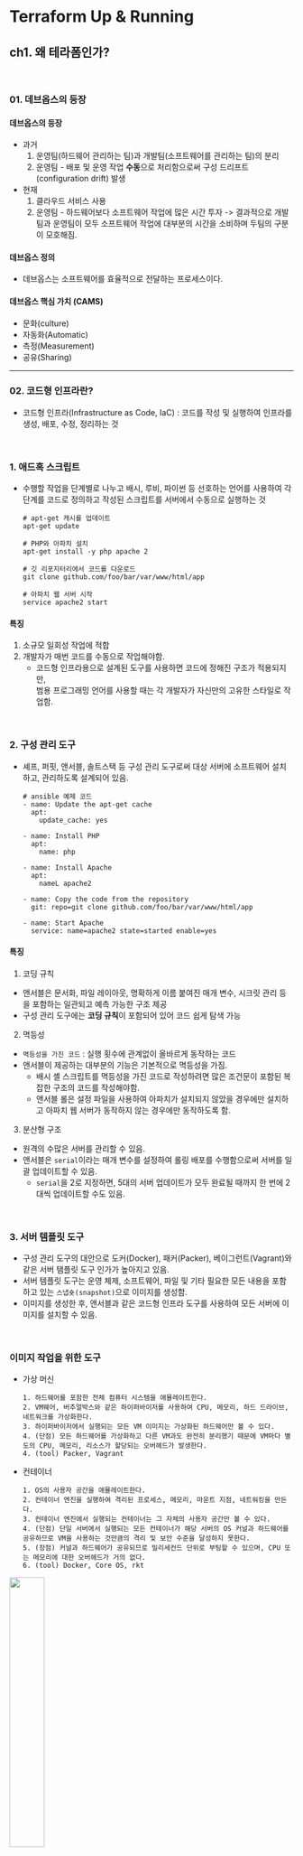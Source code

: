 # Terraform Up & Running 

## ch1. 왜 테라폼인가?
</br>

### 01. 데브옵스의 등장
#### 데브옵스의 등장
- 과거
    1. 운영팀(하드웨어 관리하는 팀)과 개발팀(소프트웨어를 관리하는 팀)의 분리
    2. 운영팀 - 배포 및 운영 작업 **수동**으로 처리함으로써 구성 드리프트(configuration drift) 발생
- 현재
    1. 클라우드 서비스 사용
    2. 운영팀 - 하드웨어보다 소프트웨어 작업에 많은 시간 투자 
-> 결과적으로 개발팀과 운영팀이 모두 소프트웨어 작업에 대부분의 시간을 소비하며 두팀의 구분이 모호해짐.

#### 데브옵스 정의
* 데브옵스는 소프트웨어를 효율적으로 전달하는 프로세스이다.

#### 데브옵스 핵심 가치 (CAMS)
- 문화(culture)
- 자동화(Automatic)
- 측정(Measurement)
- 공유(Sharing)

---

### 02. 코드형 인프라란?
- 코드형 인프라(Infrastructure as Code, IaC) : 코드를 작성 및 실행하여 인프라를 생성, 배포, 수정, 정리하는 것

</br>

### 1. 애드혹 스크립트
- 수행할 작업을 단계별로 나누고 배시, 루비, 파이썬 등 선호하는 언어를 사용하여 각 단계를 코드로 정의하고 작성된 스크립트를 서버에서 수동으로 실행하는 것
  ```
  # apt-get 캐시를 업데이트
  apt-get update

  # PHP와 아파치 설치
  apt-get install -y php apache 2

  # 깃 리포지터리에서 코드를 다운로드
  git clone github.com/foo/bar/var/www/html/app

  # 아파치 웹 서버 시작
  service apache2 start 
  ```
#### 특징
1. 소규모 일회성 작업에 적합
2. 개발자가 매번 코드를 수동으로 작업해야함.
    - 코드형 인프라용으로 설계된 도구를 사용하면 코드에 정해진 구조가 적용되지만, </br>
      범용 프로그래밍 언어를 사용할 때는 각 개발자가 자신만의 고유한 스타일로 작업함.

</br>

### 2. 구성 관리 도구
- 셰프, 퍼핏, 앤서블, 솔트스택 등 구성 관리 도구로써 대상 서버에 소프트웨어 설치하고, 관리하도록 설계되어 있음.
  ```
  # ansible 예제 코드
  - name: Update the apt-get cache
    apt:
      update_cache: yes

  - name: Install PHP
    apt:
      name: php

  - name: Install Apache
    apt: 
      nameL apache2

  - name: Copy the code from the repository
    git: repo=git clone github.com/foo/bar/var/www/html/app

  - name: Start Apache
    service: name=apache2 state=started enable=yes
  ```

#### 특징
1. 코딩 규칙
- 앤서블은 문서화, 파일 레이아웃, 명확하게 이름 붙여진 매개 변수, 시크릿 관리 등을 포함하는 일관되고 예측 가능한 구조 제공
- 구성 관리 도구에는 **코딩 규칙**이 포함되어 있어 코드 쉽게 탐색 가능

2. 멱등성
- `멱등성을 가진 코드` : 실행 횟수에 관계없이 올바르게 동작하는 코드
- 앤서블이 제공하는 대부분의 기능은 기본적으로 멱등성을 가짐.
    - 배시 셸 스크립트를 멱등성을 가진 코드로 작성하려면 많은 조건문이 포함된 복잡한 구조의 코드를 작성해야함.
    - 앤서블 롤은 설정 파일을 사용하여 아파치가 설치되지 않았을 경우에만 설치하고 아파치 웹 서버가 동작하지 않는 경우에만 동작하도록 함.

3. 분산형 구조
- 원격의 수많은 서버를 관리할 수 있음.
- 앤서블은 `serial`이라는 매개 변수를 설정하여 롤링 배포를 수행함으로써 서버를 일괄 업데이트할 수 있음.
  - `serial`을 2로 지정하면, 5대의 서버 업데이트가 모두 완료될 때까지 한 번에 2대씩 업데이트할 수도 있음.
      
</br>                   

### 3. 서버 템플릿 도구
- 구성 관리 도구의 대안으로 도커(Docker), 패커(Packer), 베이그런트(Vagrant)와 같은 서버 탬플릿 도구 인가가 높아지고 있음.
- 서버 템플릿 도구는 운영 체제, 소프트웨어, 파일 및 기타 필요한 모든 내용을 포함하고 있는 `스냅숏(snapshot)`으로 이미지를 생성함.
- 이미지를 생성한 후, 앤서블과 같은 코드형 인프라 도구를 사용하여 모든 서버에 이미지를 설치할 수 있음.

</br>

### 이미지 작업을 위한 도구
- 가상 머신
  ```
  1. 하드웨어를 포함한 전체 컴퓨터 시스템을 애뮬레이트한다.
  2. VM웨어, 버추얼박스와 같은 하이퍼바이저를 사용하여 CPU, 메모리, 하드 드라이브, 네트워크를 가상화한다.
  3. 하이퍼바이저에서 실행되는 모든 VM 이미지는 가상화된 하드웨어만 볼 수 있다.
  4. (단점) 모든 하드웨어를 가상화하고 다른 VM과도 완전히 분리했기 때문에 VM마다 별도의 CPU, 메모리, 리소스가 할당되는 오버헤드가 발생한다.
  4. (tool) Packer, Vagrant
  ```
- 컨테이너
  ```
  1. OS의 사용자 공간을 애뮬레이트한다.
  2. 컨테이너 엔진을 실행하여 격리된 프로세스, 메모리, 마운트 지점, 네트워킹을 만든다.
  3. 컨테이너 엔진에서 실행되는 컨테이너는 그 자체의 사용자 공간만 볼 수 있다.
  4. (단점) 단일 서버에서 실행되는 모든 컨테이너가 해당 서버의 OS 커널과 하드웨어를 공유하므로 VM을 사용하는 것만큼의 격리 및 보안 수준을 달성하지 못한다.
  5. (장점) 커널과 하드웨어가 공유되므로 밀리세컨드 단위로 부팅할 수 있으며, CPU 또는 메모리에 대한 오버헤드가 거의 없다.
  6. (tool) Docker, Core OS, rkt
  ```

<img src="./img/1.png" width="35%" height="35%"/>

</br>

### 패커 예제
- AWS에서 실행할 수 있는 VM 이미지인 아마존 머신 이미지(Amazon Machine Image, AMI)를 생성하는 템플릿
- 서버 탬플릿은 일반적으로 이미지 내에 소프트웨어를 설치하는데 사용되고, 이미지를 서버에 배포할 때처럼 실제로 소프트웨어를 실행할 때만 아파치 웹 서버가 동작한다.
```
{
    "builders" : [{
        "ami_name" : "packer-example",
        "instance_type" : "t2.micro",
        "region" : "us-east-2",
        "type" : "amazon-ebs",
        "source_ami" : "ami-0c55b159cbfafe1d0",
        "ssh_username" : "ubuntu"
    }],
    "provisioners" : [{
        "type" : "shell",,
        "inline" : [
            "sudo apt-get update",
            "sudo apt-get install -y php apache2",
            "sudo git clone https://github.com/.../ /var/www/html/app"
        ]
    }],
    "environment_vars" [
        "DEBIAN_FRONTEND=noninteractive"
    ]
}
```

</br>

### 서버 템플릿 도구들의 목적
| 도구 이름 | 목적 |
| --- | --- |
| 패커(Packer) | 프로덕션 서버에서 직접 실행하는 이미지 생성 |
| 베이그런트(Vagrant) | 랩톱에서 실행되는 버추얼박스 이미지와 같이 개발 컴퓨터에서 실행하는 이미지 생성 |
| 도커(Docker) | 개별 응용 프로그램의 이미지 생성 |

</br>

### 4. 오케스트레이션 도구
- 쿠버네티스, 마라톤/메소스, 아마존 엘라스틱 컨테이너 서비스, 도커 스웜
- 아래의 작업들을 처리하기 위해 오케스트레이션 도구가 필요하다.
  ```
  - VM과 컨테이너를 하드웨어에 효율적으로 배포하기
  - 롤링 배포, 블로-그린 배포, 카나리 배포 전략을 사용하여 기본의 VM이나 컨테이너를 효율적으로 업데이트하거나 롤백하기
  - VM과 컨테이너의 상태를 모니터링하고 비정상적인 부분을 자동으로 대체하기 (자동 복구)
  - 발생하는 트래픽에 따라 VM과 컨테이너의 수를 늘리거나 줄이기 (자동 확장)
  - VM과 컨테이너의 트래픽을 분산하기 (로드 밸런싱)
  - 서로 다른 네트워크가 있더라도 VM과 컨테이너가 서로 식별하고 통신할 수 있게 하기 (서비스 검색)
  ```
- Kubernetes 예제 코드
  ```
  apiVersion: apps/v1
  kind: Deployment
  metadata:
    name: example-app
  spec:
    selector:
      matchLabels:
        app: example-app
    replicas: 3
    strategy:
        rollingUpate:
        maxSurge: 3
        maxUnavailable: 0
        type: RollingUpdate
    template:
        metadata:
        labels:
            app: example-app
        spec:
        containers:
            - name: example-app
            image: httd:2.4.39
            ports:
            - containerPort:80
  ```
### 5. 프로비전 도구
- 구성 관리, 서버 템플릿 및 오케스트레이션 도구가 각 서버에서 실행되는 코드를 정의한다면, 
  테라폼과 같은 프로비전 도구는 서버 자체를 생성한다.
- 테라폼 예제 코드
  ``` 
  resource "aws_instance" "app" {
    instance_type = "t2.micro"
    available_zone = "us-east-2a"
    ami = "ami-0c55b159cbfafef0"

    user_data = <<--EOF
                #!/bin/bash
                sudo service apache2 start
                EOF
  }
  ```

---

### 03. 코드형 인프라의 장점
- 인프라가 코드로 정의되면 다음과 같은 배포 프로세스를 극적으로 개선할 수 있음.
    ```   
    1. 자급식 배포 : 개발자가 필요할 때마다 자체적으로 배포 진행 가능
    2. 속도와 안정성 : 빠르게 컴퓨터 배포 진행 / 수동 배포보다 안전
    3. 문서화 : 누구나 읽을 수 있는 소스 파일로 인프라 상태 기록
    4. 버전 관리  : 버전 관리 용이
    5. 유효성 검증 : 코드를 변경할 때마다 검증을 수행하고 일련의 자동화된 테스트 진행 가능
    6. 재사용성 : 인프라를 재사용 가능한 모듈로 패키징 가능
    7. 행복 
    ```

---

### 04. 테라폼의 작동 방식
- `테라폼` : 해시코프사가 Go언어로 개발한 오픈 소스 도구
    - Go코드는 하나의 바이너리 파일로 컴파일되며 terraform이라는 명령어로 실행 가능
    - terraform 바이너리가 AWS, Azure, GCP 등의 API를 호출하여 리소스 생성
    - 생성하려는 인프라 정보가 담겨있는 테라폼 구성 파일을 생성하여 API 호출 </br>
<img src="./img/2.png" width="35%" height="35%"/>

  ```
  📌 참고 : 클라우드 공급자 간 투명한 이식성 
  테라폼은 여러 클라우드 공급자를 지원하기 때문에 업체 간 투명한 이식성을 제공하는지 궁금할 것이다.
  실제로 클라우드 공급자는 동일한 유형의 인프라를 제공하지 않기 때문에 '정확히 동일한 인프라'를 배포할 수는 없다.
  이러한 이유로 인프라를 '투명하게' 이식할 수 있는 쉬운 방법은 존재하지 않는다.
  한 클라우드 공급자는 기능이 다른 클라우드에는 전혀 존재하지 않을 수도 있다.
  ```

---

### 05. 테라폼과 다른 코드형 인프라 도구 비교

1. 구성 관리 VS 프로비저닝
2. 가변 인프라 VS 불변 인프라
   - `가변 인프라` : 각 서버는 고유한 변경 기록을 작성 
   - `불변 인프라` : '변경'은 완전히 '새로운 서버'를 배포하는 것 
3. 절차적 언어 VS 선언적 언어
   - `절차적 언어` 
     - 셰프, 앤서블
     - 최종 상태를 달성하는 방법을 단계별로 지정
     ```
     📌 절차적 방식의 주요한 문제
     1. 절차적 코드는 인프라의 마지막 상태 정보를 기록하고 있지 않는다.
     2. 절차적 코드는 재사용 가능성을 제한한다.
     ```
   - `선언적 언어`
     - 테라폼, 솔트스택, 퍼핏, 오픈스택 등
     - 최종 상태를 지정
4. 마스터 서버 유무
5. 에이전트 유무
6. 커뮤니티 규모와 활성화
7. 성숙한 기술 VS 최첨단 기술
8. 여러 도구를 함께 사용
    1. 프로비저닝과 구성 관리
      - 테라폼 : 네트워크 토폴로지와 데이터 저장소, 로드 밸런서, 서버 등을 포함한 모든 기본 인프라 배포 
      - 앤서블 : 서버에 앱을 배포 </br>
      <img src="./img/3.png" width="35%" height="35%"/> </br>
    2. 프로비저닝과 서버 템플릿
      - 패커 : 앱을 VM 이미지로 패키징
      - 테라폼 : VM 이미지 배포 & 네트워크 토폴로지와 데이터 저장소, 로드 밸런서, 서버 등을 포함한 모든 기본 인프라 배포 </br>
      <img src="./img/4.png" width="35%" height="35%"/> </br>
    3. 프로비저닝과 서버 탬플릿 그리고 오케스트레이션 도구 🌈 
      - 패커 : 도커 및 쿠버네티스가 설치된 VM 이미지 생성
      - 테라폼 : VM 이미지를 실행하는 서버, 나머지 인프라 배포
      - 쿠버네티스 : 컨테이너로 된 애플리케이션을 오케스트레이션 도구에서 실행 </br>
      <img src="./img/5.png" width="35%" height="35%"/>
